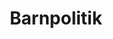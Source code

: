 ---
title: Barnpolitik
tags:
    - Barnäktenskap
    - Barn- och ungdomsvård
    - Barn som far illa
    - Barn rättigheter
    - Ensamkommande barn och unga
    - Barn
---